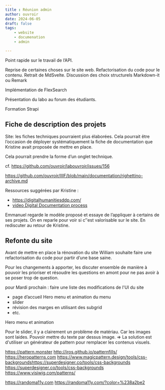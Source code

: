 ```yaml
---
title : Réunion admin 
author: ouvroir
date: 2024-06-05
draft: false
tags:
    - website
    - documenation
    - admin

---
```



Point rapide sur le travail de l’API.

Reprise de certaines choses sur le site web. Refactorisation du code pour le contenu. Retrait de MdSvelte. Discussion des choix structurels Markdown-it ou Remark

Implémentation de FlexSearch

Présentation du labo au forum des étudiants.

Formation Strapi

## Fiche de description des projets

Site: les fiches techniques pourraient plus élaborées. Cela pourrait être l’occasion de déployer systématiquement la fiche de documentation que Kristine avait proposée de mettre en place.

Cela pourrait prendre la forme d’un onglet technique. 

cf. https://github.com/ouvroir/labouvroir/issues/156

https://github.com/ouvroir/IIIF/blob/main/documentation/righettino-archive.md

Ressources suggérées par Kristine :
- https://digitalhumanitiesddp.com/
- [video Digital Documentation process](https://www.youtube.com/watch?v=-BtRZrUHZBg)


Emmanuel regarde le modèle proposé et essaye de l’appliquer à certains de ses projets. On en reparle pour voir si c’'est valorisable sur le site. En rediscuter au retour de Kristine.

## Refonte du site

Avant de mettre en place la rénovation du site William souhaite faire une refactorisation du code pour partir d’une base saine.

Pour les changements à apporter, les discuter ensemble de manière à pouvoir les prioriser et résoudre les questions en amont pour ne pas avoir à se poser trop de question.

pour Mardi prochain : faire une liste des modifications de l'UI du site

- page d’accueil Hero menu et animation du menu
- slider
- révision des marges en utilisant des subgrid
- etc.

Hero menu et animation

Pour le slider, il y a clairement un problème de matériau. Car les images sont laides. Pouvoir mettre du texte par dessus image. => La solution est d'utiliser un générateur de pattern pour remplacer les contenus visuels.

https://pattern.monster
http://iros.github.io/patternfills/
https://heropatterns.com
https://www.magicpattern.design/tools/css-backgroundshttps://superdesigner.co/tools/css-backgrounds
https://superdesigner.co/tools/css-backgrounds
https://www.visiwig.com/patterns/

https://randoma11y.com
https://randoma11y.com/?color=%238a2be2

